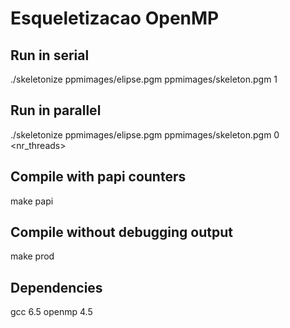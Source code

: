 # Esqueletizacao OpenMP
## Run in serial
./skeletonize ppmimages/elipse.pgm ppmimages/skeleton.pgm 1
## Run in parallel
./skeletonize ppmimages/elipse.pgm ppmimages/skeleton.pgm 0 <nr_threads>
## Compile with papi counters
make papi
## Compile without debugging output
make prod
## Dependencies
gcc 6.5
openmp 4.5
